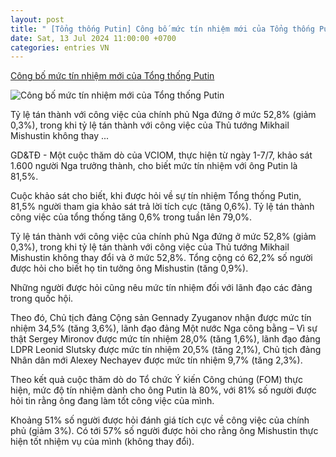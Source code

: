 ```yaml
---
layout: post
title: " [Tổng thống Putin] Công bố mức tín nhiệm mới của Tổng thống Putin"
date: Sat, 13 Jul 2024 11:00:00 +0700
categories: entries VN
---
```

[Công bố mức tín nhiệm mới của Tổng thống Putin](https://giaoducthoidai.vn/cong-bo-muc-tin-nhiem-moi-cua-tong-thong-putin-post691456.html)

![Công bố mức tín nhiệm mới của Tổng thống Putin](https://cdn.giaoducthoidai.vn/images/8e017399b75bee2358973d5857e895595dd3452025d3040fbe4477137e2a34a4b313c94b5f47afde7dbe98137d3dcd0b7f087b3473142ea5d96eab52e076d76be6fb5dd78abe6e948ec5001064b1afa438d15f8771f78b009eb1b2b5e0fa9722/cong-bo-muc-tin-nhiem-moi-cua-tong-thong-putin-7262.jpg.webp)

Tỷ lệ tán thành với công việc của chính phủ Nga đứng ở mức 52,8% (giảm 0,3%), trong khi tỷ lệ tán thành với công việc của Thủ tướng Mikhail Mishustin không thay ...

GD&TĐ - Một cuộc thăm dò của VCIOM, thực hiện từ ngày 1-7/7, khảo sát 1.600 người Nga trưởng thành, cho biết mức tín nhiệm với ông Putin là 81,5%.

Cuộc khảo sát cho biết, khi được hỏi về sự tín nhiệm Tổng thống Putin, 81,5% người tham gia khảo sát trả lời tích cực (tăng 0,6%). Tỷ lệ tán thành công việc của tổng thống tăng 0,6% trong tuần lên 79,0%.

Tỷ lệ tán thành với công việc của chính phủ Nga đứng ở mức 52,8% (giảm 0,3%), trong khi tỷ lệ tán thành với công việc của Thủ tướng Mikhail Mishustin không thay đổi và ở mức 52,8%. Tổng cộng có 62,2% số người được hỏi cho biết họ tin tưởng ông Mishustin (tăng 0,9%).

Những người được hỏi cũng nêu mức tín nhiệm đối với lãnh đạo các đảng trong quốc hội.

Theo đó, Chủ tịch đảng Cộng sản Gennady Zyuganov nhận được mức tín nhiệm 34,5% (tăng 3,6%), lãnh đạo đảng Một nước Nga công bằng – Vì sự thật Sergey Mironov được mức tín nhiệm 28,0% (tăng 1,6%), lãnh đạo đảng LDPR Leonid Slutsky được mức tín nhiệm 20,5% (tăng 2,1%), Chủ tịch đảng Nhân dân mới Alexey Nechayev được mức tín nhiệm 9,7% (tăng 2,3%).

Theo kết quả cuộc thăm dò do Tổ chức Ý kiến ​​Công chúng (FOM) thực hiện, mức độ tín nhiệm dành cho ông Putin là 80%, với 81% số người được hỏi tin rằng ông đang làm tốt công việc của mình.

Khoảng 51% số người được hỏi đánh giá tích cực về công việc của chính phủ (giảm 3%). Có tới 57% số người được hỏi cho rằng ông Mishustin thực hiện tốt nhiệm vụ của mình (không thay đổi).

